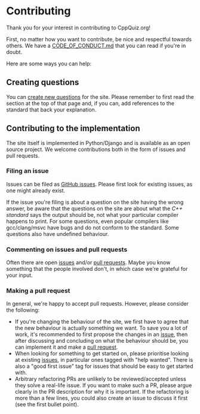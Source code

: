 # Contributing
Thank you for your interest in contributing to CppQuiz.org!

First, no matter how you want to contribute, be nice and respectful towards others. We have
a [CODE_OF_CONDUCT.md](CODE_OF_CONDUCT.md) that you can read if you're in doubt.

Here are some ways you can help:

## Creating questions

You can [create new questions](https://cppquiz.org/quiz/create) for the site. Please remember to first read the section
at the top of that page and, if you can, add references to the standard that back your explanation.

## Contributing to the implementation

The site itself is implemented in Python/Django and is available as an open source project. We welcome contributions
both in the form of issues and pull requests.

### Filing an issue

Issues can be filed as [GitHub issues](https://github.com/knatten/cppquiz/issues). Please first look for existing
issues, as one might already exist.

If the issue you're filing is about a question on the site having the wrong answer, be aware that the questions on the
site are about what the *C++ standard* says the output should be, not what your particular compiler happens to print.
For some questions, even popular compilers like gcc/clang/msvc have bugs and do not conform to the standard. Some
questions also have undefined behaviour.

### Commenting on issues and pull requests

Often there are open [issues](https://github.com/knatten/cppquiz/issues)
and/or [pull requests](https://github.com/knatten/cppquiz/pulls). Maybe you know something that the people involved
don't, in which case we're grateful for your input.

### Making a pull request

In general, we're happy to accept pull requests. However, please consider the following:

- If you're changing the behaviour of the site, we first have to agree that the new behaviour is actually something we
  want. To save you a lot of work, it's recommended to first propose the changes in
  an [issue](https://github.com/knatten/cppquiz/issues), then after discussing and concluding on what the behaviour
  should be, you can implement it and make a [pull request](https://github.com/knatten/cppquiz/pulls).
- When looking for something to get started on, please prioritise looking at
  existing [issues](https://github.com/knatten/cppquiz/issues), in particular ones tagged with "help wanted". There is
  also a "good first issue" tag for issues that should be easy to get started with.
- Arbitrary refactoring PRs are unlikely to be reviewed/accepted unless they solve a real-life issue. If you want to
  make such a PR, please argue clearly in the PR description for why it is important. If the refactoring is more than a
  few lines, you could also create an issue to discuss it first (see the first bullet point).